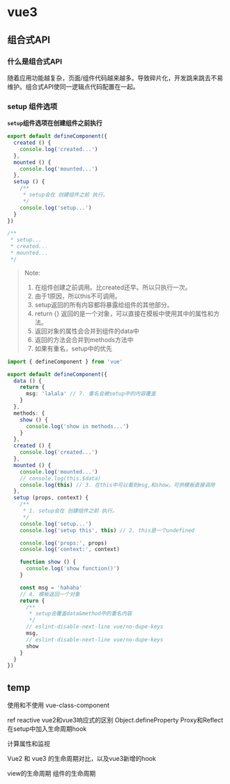 # vue3



## 组合式API

### 什么是组合式API

随着应用功能越复杂，页面/组件代码越来越多。导致碎片化，开发跳来跳去不易维护。组合式API使同一逻辑点代码配置在一起。

### setup 组件选项

**`setup`组件选项在创建组件之前执行**

```typescript
export default defineComponent({
  created () {
    console.log('created...')
  },
  mounted () {
    console.log('mounted...')
  },
  setup () {
    /**
     * setup会在 创建组件之前 执行。
     */
    console.log('setup...')
  }
})

/**
 * setup...
 * created...
 * mounted...
 */
```

> Note:
> 1. 在组件创建之前调用。比created还早。所以只执行一次。
> 2. 由于1原因，所以this不可调用。
> 3. setup返回的所有内容都将暴露给组件的其他部分。 
>   1. return {} 返回的是一个对象，可以直接在模板中使用其中的属性和方法。
>   2. 返回对象的属性会合并到组件的data中
>   3. 返回的方法会合并到methods方法中
>   4. 如果有重名，setup中的优先

```typescript
import { defineComponent } from 'vue'

export default defineComponent({
  data () {
    return {
      msg: 'lalala' // 7. 重名会被setup中的内容覆盖
    }
  },
  methods: {
    show () {
      console.log('show in methods...')
    }
  },
  created () {
    console.log('created...')
  },
  mounted () {
    console.log('mounted...')
    // console.log(this.$data)
    console.log(this) // 3. 在this中可以看到msg,和show。可供模板直接调用
  },
  setup (props, context) {
    /**
     * 1. setup会在 创建组件之前 执行。
     */
    console.log('setup...')
    console.log('setup this', this) // 2. this是一个undefined

    console.log('props:', props)
    console.log('context:', context)

    function show () {
      console.log('show function()')
    }

    const msg = 'hahaha'
    // 4. 模板返回一个对象
    return {
      /**
       * setup会覆盖data&method中的重名内容
       */
      // eslint-disable-next-line vue/no-dupe-keys
      msg,
      // eslint-disable-next-line vue/no-dupe-keys
      show
    }
  }
})
```



## temp

使用和不使用 vue-class-component

ref
reactive
vue2和vue3响应式的区别 Object.defineProperty  Proxy和Reflect
在setup中加入生命周期hook

计算属性和监视

Vue2 和 vue3 的生命周期对比，以及vue3新增的hook

view的生命周期
组件的生命周期
